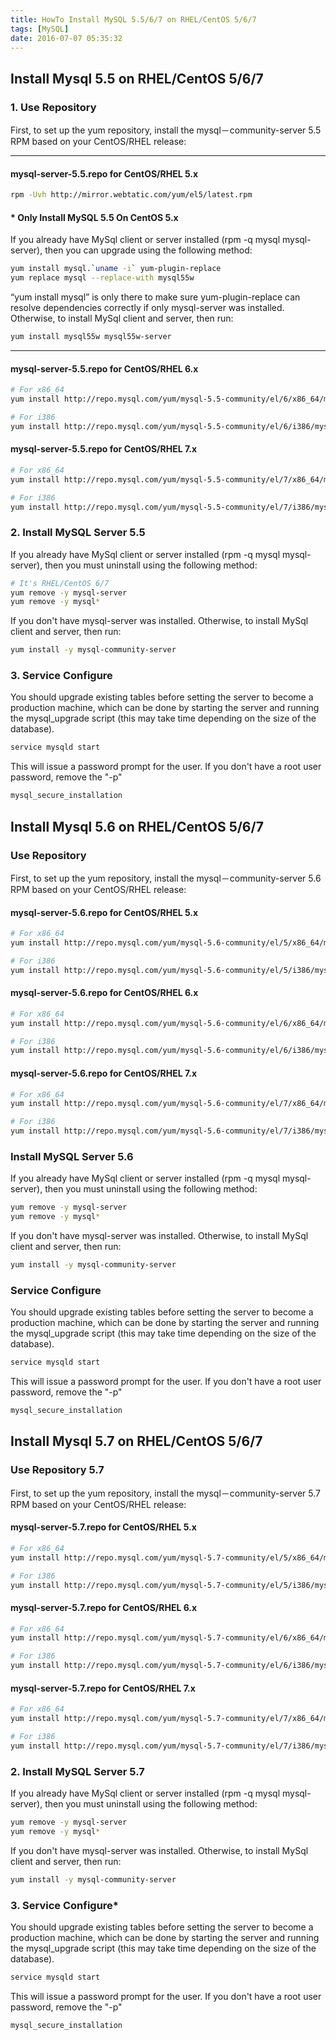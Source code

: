 ```yaml
---
title: HowTo Install MySQL 5.5/6/7 on RHEL/CentOS 5/6/7
tags: [MySQL]
date: 2016-07-07 05:35:32
---
```


## Install Mysql 5.5 on RHEL/CentOS 5/6/7

### 1. Use Repository

First, to set up the yum repository, install the mysql－community-server 5.5 RPM based on your CentOS/RHEL release:

---

#### mysql-server-5.5.repo for CentOS/RHEL 5.x

```bash
rpm -Uvh http://mirror.webtatic.com/yum/el5/latest.rpm
```

#### * Only Install MySQL 5.5 On CentOS 5.x

If you already have MySql client or server installed (rpm -q mysql mysql-server), then you can upgrade using the following method:

```bash
yum install mysql.`uname -i` yum-plugin-replace
yum replace mysql --replace-with mysql55w
```

“yum install mysql” is only there to make sure yum-plugin-replace can resolve dependencies correctly if only mysql-server was installed.
Otherwise, to install MySql client and server, then run:

```bash
yum install mysql55w mysql55w-server
```

---

#### mysql-server-5.5.repo for CentOS/RHEL 6.x

```bash
# For x86_64
yum install http://repo.mysql.com/yum/mysql-5.5-community/el/6/x86_64/mysql-community-release-el6-5.noarch.rpm

# For i386
yum install http://repo.mysql.com/yum/mysql-5.5-community/el/6/i386/mysql-community-release-el6-5.noarch.rpm
```

#### mysql-server-5.5.repo for CentOS/RHEL 7.x

```bash
# For x86_64
yum install http://repo.mysql.com/yum/mysql-5.5-community/el/7/x86_64/mysql-community-release-el7-5.noarch.rpm

# For i386
yum install http://repo.mysql.com/yum/mysql-5.5-community/el/7/i386/mysql-community-release-el7-5.noarch.rpm
```

### 2. Install MySQL Server 5.5

If you already have MySql client or server installed (rpm -q mysql mysql-server), then you must uninstall using the following method:

```bash
# It's RHEL/CentOS 6/7
yum remove -y mysql-server
yum remove -y mysql*
```

If you don't have mysql-server was installed.
Otherwise, to install MySql client and server, then run:

```bash
yum install -y mysql-community-server
```

### 3. Service Configure

You should upgrade existing tables before setting the server to become a production machine, which can be done by starting the server and running the mysql_upgrade script (this may take time depending on the size of the database).

```bash
service mysqld start
```

This will issue a password prompt for the user. If you don't have a root user password, remove the "-p"

```bash
mysql_secure_installation
```

## Install Mysql 5.6 on RHEL/CentOS 5/6/7

### Use Repository

First, to set up the yum repository, install the mysql－community-server 5.6 RPM based on your CentOS/RHEL release:

#### mysql-server-5.6.repo for CentOS/RHEL 5.x

```bash
# For x86_64
yum install http://repo.mysql.com/yum/mysql-5.6-community/el/5/x86_64/mysql-community-release-el5-5.noarch.rpm

# For i386
yum install http://repo.mysql.com/yum/mysql-5.6-community/el/5/i386/mysql-community-release-el5-5.noarch.rpm
```

#### mysql-server-5.6.repo for CentOS/RHEL 6.x

```bash
# For x86_64
yum install http://repo.mysql.com/yum/mysql-5.6-community/el/6/x86_64/mysql-community-release-el6-5.noarch.rpm

# For i386
yum install http://repo.mysql.com/yum/mysql-5.6-community/el/6/i386/mysql-community-release-el6-5.noarch.rpm
```

#### mysql-server-5.6.repo for CentOS/RHEL 7.x

```bash
# For x86_64
yum install http://repo.mysql.com/yum/mysql-5.6-community/el/7/x86_64/mysql-community-release-el7-5.noarch.rpm

# For i386
yum install http://repo.mysql.com/yum/mysql-5.6-community/el/7/i386/mysql-community-release-el7-5.noarch.rpm
```

### Install MySQL Server 5.6

If you already have MySql client or server installed (rpm -q mysql mysql-server), then you must uninstall using the following method:

```bash
yum remove -y mysql-server
yum remove -y mysql*
```

If you don't have mysql-server was installed.
Otherwise, to install MySql client and server, then run:

```bash
yum install -y mysql-community-server
```

### Service Configure

You should upgrade existing tables before setting the server to become a production machine, which can be done by starting the server and running the mysql_upgrade script (this may take time depending on the size of the database).

```bash
service mysqld start
```

This will issue a password prompt for the user. If you don't have a root user password, remove the "-p"

```bash
mysql_secure_installation
```

## Install Mysql 5.7 on RHEL/CentOS 5/6/7

### Use Repository 5.7

First, to set up the yum repository, install the mysql－community-server 5.7 RPM based on your CentOS/RHEL release:

#### mysql-server-5.7.repo for CentOS/RHEL 5.x

```bash
# For x86_64
yum install http://repo.mysql.com/yum/mysql-5.7-community/el/5/x86_64/mysql-community-release-el5-7.noarch.rpm

# For i386
yum install http://repo.mysql.com/yum/mysql-5.7-community/el/5/i386/mysql-community-release-el5-7.noarch.rpm
```

#### mysql-server-5.7.repo for CentOS/RHEL 6.x

```bash
# For x86_64
yum install http://repo.mysql.com/yum/mysql-5.7-community/el/6/x86_64/mysql-community-release-el6-7.noarch.rpm

# For i386
yum install http://repo.mysql.com/yum/mysql-5.7-community/el/6/i386/mysql-community-release-el6-7.noarch.rpm
```

#### mysql-server-5.7.repo for CentOS/RHEL 7.x

```bash
# For x86_64
yum install http://repo.mysql.com/yum/mysql-5.7-community/el/7/x86_64/mysql-community-release-el7-7.noarch.rpm

# For i386
yum install http://repo.mysql.com/yum/mysql-5.7-community/el/7/i386/mysql-community-release-el7-7.noarch.rpm
```

### 2. Install MySQL Server 5.7

If you already have MySql client or server installed (rpm -q mysql mysql-server), then you must uninstall using the following method:

```bash
yum remove -y mysql-server
yum remove -y mysql*
```

If you don't have mysql-server was installed.
Otherwise, to install MySql client and server, then run:

```bash
yum install -y mysql-community-server
```

### 3. Service Configure*

You should upgrade existing tables before setting the server to become a production machine, which can be done by starting the server and running the mysql_upgrade script (this may take time depending on the size of the database).

```bash
service mysqld start
```

This will issue a password prompt for the user. If you don't have a root user password, remove the "-p"

```bash
mysql_secure_installation
```
